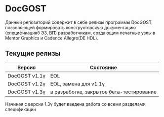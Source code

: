 # DocGOST
Данный репозиторий содержит в себе релизы программы DocGOST, позволяющей формировать конструкторскую документацию (спецификацияб Э3, ВП) разработчикам, создающим печатные узлы в Mentor Graphics и Cadence Allegro(DE HDL).

## Текущие релизы
| Версия | Состояние |
| ------ | ------ |
| DocGOST v1.1γ | EOL |
| DocGOST v1.2γ | EOL, замена для v1.1γ |
| DocGOST v1.3γ | в разработке, закрытое бета-тестирование |

Начиная с версии 1.3γ будет введена работа со всеми разделами спецификации
